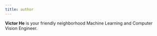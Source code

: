 ```yaml
---
title: author
---
```


**Victor He** is your friendly neighborhood Machine Learning and Computer Vision Engineer.
